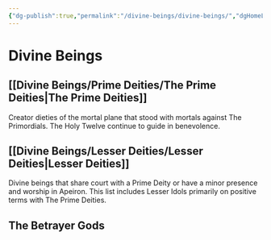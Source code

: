 ```yaml
---
{"dg-publish":true,"permalink":"/divine-beings/divine-beings/","dgHomeLink":true,"dgPassFrontmatter":false}
---
```



# Divine Beings

## [[Divine Beings/Prime Deities/The Prime Deities|The Prime Deities]]
Creator dieties of the mortal plane that stood with mortals against The Primordials. The Holy Twelve continue to guide in benevolence.

## [[Divine Beings/Lesser Deities/Lesser Deities|Lesser Deities]]
Divine beings that share court with a Prime Deity or have a minor presence and worship in Apeiron. This list includes Lesser Idols primarily on positive terms with The Prime Deities.   

## The Betrayer Gods